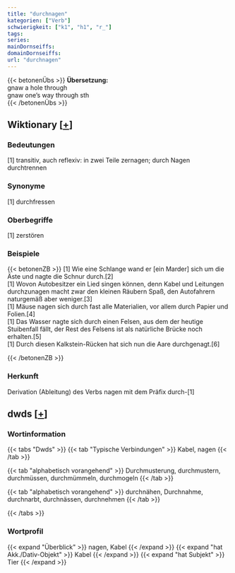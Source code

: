 ```yaml
---
title: "durchnagen"
kategorien: ["Verb"]
schwierigkeit: ["k1", "h1", "r_"]
tags:
series:
mainDornseiffs:
domainDornseiffs:
url: "durchnagen"
---
```


{{< betonenÜbs >}}
**Übersetzung:**  
gnaw a hole through  
gnaw one’s way through sth  
{{< /betonenÜbs >}}

## Wiktionary [[+](https://de.wiktionary.org/wiki/durchnagen)]

### Bedeutungen
[1] transitiv, auch reflexiv: in zwei Teile zernagen; durch Nagen durchtrennen  

### Synonyme
[1] durchfressen  

### Oberbegriffe
[1] zerstören  

### Beispiele
{{< betonenZB >}}
[1] Wie eine Schlange wand er [ein Marder] sich um die Äste und nagte die Schnur durch.[2]  
[1] Wovon Autobesitzer ein Lied singen können, denn Kabel und Leitungen durchzunagen macht zwar den kleinen Räubern Spaß, den Autofahrern naturgemäß aber weniger.[3]  
[1] Mäuse nagen sich durch fast alle Materialien, vor allem durch Papier und Folien.[4]  
[1] Das Wasser nagte sich durch einen Felsen, aus dem der heutige Stuibenfall fällt, der Rest des Felsens ist als natürliche Brücke noch erhalten.[5]  
[1] Durch diesen Kalkstein-Rücken hat sich nun die Aare durchgenagt.[6]  

{{< /betonenZB >}}
### Herkunft
Derivation (Ableitung) des Verbs nagen mit dem Präfix durch-[1]  



## dwds [[+](https://www.dwds.de/wb/durchnagen)]

### Wortinformation
{{< tabs "Dwds" >}}
{{< tab "Typische Verbindungen" >}}
Kabel, nagen
{{< /tab >}}

{{< tab "alphabetisch vorangehend" >}}
Durchmusterung, durchmustern, durchmüssen, durchmümmeln, durchmogeln
{{< /tab >}}

{{< tab "alphabetisch vorangehend" >}}
durchnähen, Durchnahme, durchnarbt, durchnässen, durchnehmen
{{< /tab >}}

{{< /tabs >}}

### Wortprofil
{{< expand "Überblick" >}} nagen, Kabel {{< /expand >}}
{{< expand "hat Akk./Dativ-Objekt" >}} Kabel {{< /expand >}}
{{< expand "hat Subjekt" >}} Tier {{< /expand >}}

